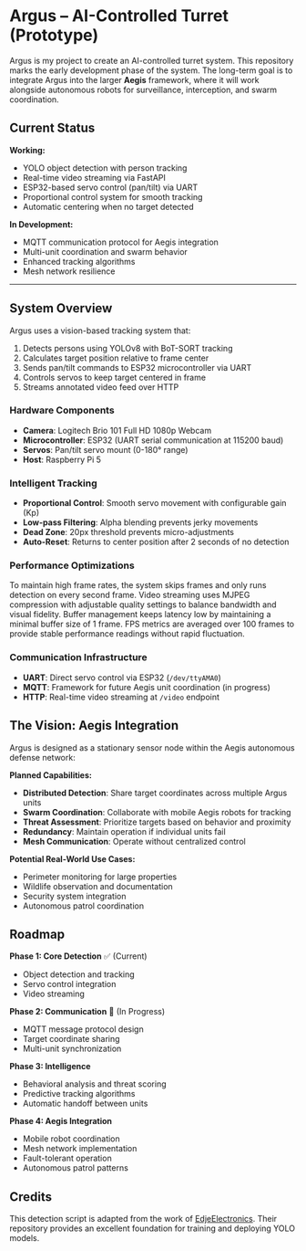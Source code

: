 # Argus – AI-Controlled Turret (Prototype)

Argus is my project to create an AI-controlled turret system. This repository marks the early development phase of the system. The long-term goal is to integrate Argus into the larger **Aegis** framework, where it will work alongside autonomous robots for surveillance, interception, and swarm coordination.

## Current Status

**Working:**
- YOLO object detection with person tracking
- Real-time video streaming via FastAPI
- ESP32-based servo control (pan/tilt) via UART
- Proportional control system for smooth tracking
- Automatic centering when no target detected

**In Development:**
-  MQTT communication protocol for Aegis integration
-  Multi-unit coordination and swarm behavior
-  Enhanced tracking algorithms
-  Mesh network resilience
---

## System Overview
Argus uses a vision-based tracking system that:
1. Detects persons using YOLOv8 with BoT-SORT tracking
2. Calculates target position relative to frame center
3. Sends pan/tilt commands to ESP32 microcontroller via UART
4. Controls servos to keep target centered in frame
5. Streams annotated video feed over HTTP

### Hardware Components
- **Camera**: Logitech Brio 101 Full HD 1080p Webcam 
- **Microcontroller**: ESP32 (UART serial communication at 115200 baud)
- **Servos**: Pan/tilt servo mount (0-180° range)
- **Host**: Raspberry Pi 5

### Intelligent Tracking
- **Proportional Control**: Smooth servo movement with configurable gain (Kp)
- **Low-pass Filtering**: Alpha blending prevents jerky movements
- **Dead Zone**: 20px threshold prevents micro-adjustments
- **Auto-Reset**: Returns to center position after 2 seconds of no detection

### Performance Optimizations
To maintain high frame rates, the system skips frames and only runs detection on every second frame. Video streaming uses MJPEG compression with adjustable quality settings to balance bandwidth and visual fidelity. Buffer management keeps latency low by maintaining a minimal buffer size of 1 frame. FPS metrics are averaged over 100 frames to provide stable performance readings without rapid fluctuation.

### Communication Infrastructure
- **UART**: Direct servo control via ESP32 (`/dev/ttyAMA0`)
- **MQTT**: Framework for future Aegis unit coordination (in progress)
- **HTTP**: Real-time video streaming at `/video` endpoint


## The Vision: Aegis Integration

Argus is designed as a stationary sensor node within the Aegis autonomous defense network:

**Planned Capabilities:**
- **Distributed Detection**: Share target coordinates across multiple Argus units
- **Swarm Coordination**: Collaborate with mobile Aegis robots for tracking
- **Threat Assessment**: Prioritize targets based on behavior and proximity
- **Redundancy**: Maintain operation if individual units fail
- **Mesh Communication**: Operate without centralized control

**Potential Real-World Use Cases:**
- Perimeter monitoring for large properties
- Wildlife observation and documentation
- Security system integration
- Autonomous patrol coordination



## Roadmap

**Phase 1: Core Detection** ✅ (Current)
- Object detection and tracking
- Servo control integration
- Video streaming

**Phase 2: Communication** 🔨 (In Progress)
- MQTT message protocol design
- Target coordinate sharing
- Multi-unit synchronization

**Phase 3: Intelligence**
-  Behavioral analysis and threat scoring
-  Predictive tracking algorithms
-  Automatic handoff between units

**Phase 4: Aegis Integration**
-  Mobile robot coordination
-  Mesh network implementation
-  Fault-tolerant operation
-  Autonomous patrol patterns


## Credits

This detection script is adapted from the work of [EdjeElectronics](https://github.com/EdjeElectronics/Train-and-Deploy-YOLO-Models). Their repository provides an excellent foundation for training and deploying YOLO models.
